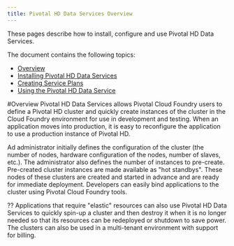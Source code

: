 ```yaml
---
title: Pivotal HD Data Services Overview
---
```


These pages describe how to install, configure and use Pivotal HD Data Services.

The document contains the following topics:

* [Overview](index.html#overview)
* [Installing Pivotal HD Data Services](installation.html)
* [Creating Service Plans](service_plans.html)
* [Using the Pivotal HD Data Service](data_service.html)

#Overview
Pivotal HD Data Services allows Pivotal Cloud Foundry users to define a Pivotal HD cluster and quickly create instances of the cluster in the Cloud Foundry environment for use in development and testing. When an application moves into production, it is easy to reconfigure the application to use a production instance of Pivotal HD. 

Ad administrator initially defines the configuration of the cluster (the number of nodes, hardware configuration of the nodes, number of slaves, etc.). The administrator also defines the number of instances to pre-create. Pre-created cluster instances are made available as "hot standbys". These nodes of these clusters are created and started in advance and are ready for immediate deployment. Developers can easily bind applications to the cluster using Pivotal Cloud Foundry tools. 

?? Applications that require "elastic" resources can also use Pivotal HD Data Services to quickly spin-up a cluster and then destroy it when it is no longer needed so that its resources can be redeployed or shutdown to save power. The clusters can also be used in a multi-tenant environment with support for billing.





